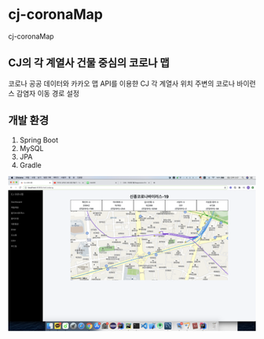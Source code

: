 # cj-coronaMap
cj-coronaMap

## CJ의 각 계열사 건물 중심의 코로나 맵 <br/>
코로나 공공 데이터와 카카오 맵 API를 이용햔 CJ 각 계열사 위치 주변의 코로나 바이런스 감염자 이동 경로 설정
## 개발 환경 <br/>
1. Spring Boot<br/>
2. MySQL <br/>
3. JPA <br/>
4. Gradle <br/>

![시연](./image/시연.PNG)
